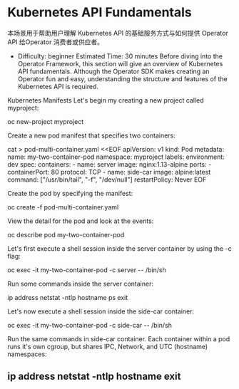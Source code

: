 # Kubernetes API Fundamentals
本场景用于帮助用户理解 Kubernetes API 的基础服务方式与如何提供 Operator API 给Operator 消费者或供应者。

-   
     Difficulty: beginner  Estimated Time: 30 minutes
Before diving into the Operator Framework, this section will give an overview of Kubernetes API fundamentals. Although the Operator SDK makes creating an Operator fun and easy, understanding the structure and features of the Kubernetes API is required.

Kubernetes Manifests
Let's begin my creating a new project called myproject:

oc new-project myproject

Create a new pod manifest that specifies two containers:

cat > pod-multi-container.yaml <<EOF
apiVersion: v1
kind: Pod
metadata:
  name: my-two-container-pod
  namespace: myproject
  labels:
    environment: dev
spec:
  containers:
    - name: server
      image: nginx:1.13-alpine
      ports:
        - containerPort: 80
          protocol: TCP
    - name: side-car
      image: alpine:latest
      command: ["/usr/bin/tail", "-f", "/dev/null"]
  restartPolicy: Never
EOF

Create the pod by specifying the manifest:

oc create -f pod-multi-container.yaml

View the detail for the pod and look at the events:

oc describe pod my-two-container-pod

Let's first execute a shell session inside the server container by using the -c flag:

oc exec -it my-two-container-pod -c server -- /bin/sh

Run some commands inside the server container:

ip address
netstat -ntlp
hostname
ps
exit

Let's now execute a shell session inside the side-car container:

oc exec -it my-two-container-pod -c side-car -- /bin/sh

Run the same commands in side-car container. Each container within a pod runs it's own cgroup, but shares IPC, Network, and UTC (hostname) namespaces:

ip address
netstat -ntlp
hostname
exit
-   
